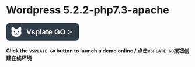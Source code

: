 # Wordpress 5.2.2-php7.3-apache

<a href="https://www.vsplate.com/?docker-compose=https://github.com/vsplate/dcenvs/wordpress/5.2.2-php7.3-apache"><img alt="VSPLATE GO" src="https://raw.githubusercontent.com/vsplate/images/master/vsgo_btn.png" width="200px"></a>

**Click the `VSPLATE GO` button to launch a demo online / 点击`VSPLATE GO`按钮创建在线环境**